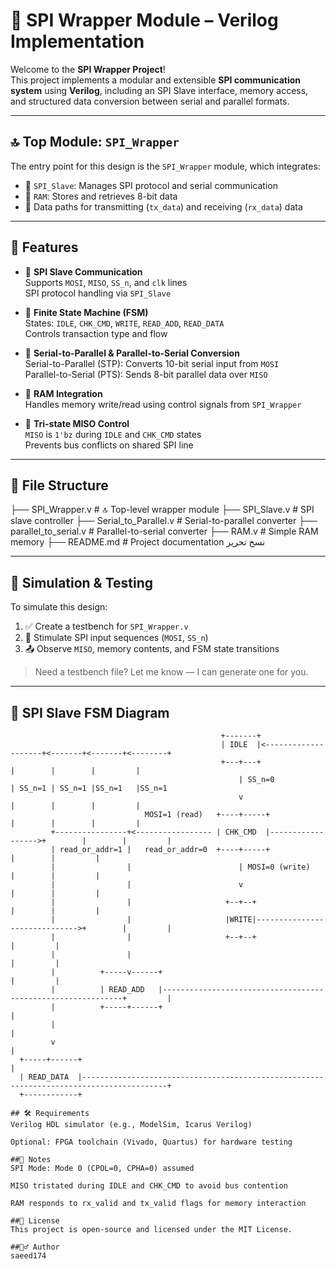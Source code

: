 # 🧠 SPI Wrapper Module – Verilog Implementation

Welcome to the **SPI Wrapper Project**!  
This project implements a modular and extensible **SPI communication system** using **Verilog**, including an SPI Slave interface, memory access, and structured data conversion between serial and parallel formats.

---

## 🔝 Top Module: `SPI_Wrapper`

The entry point for this design is the `SPI_Wrapper` module, which integrates:

- 🧩 `SPI_Slave`: Manages SPI protocol and serial communication  
- 🧠 `RAM`: Stores and retrieves 8-bit data  
- 🔄 Data paths for transmitting (`tx_data`) and receiving (`rx_data`) data

---

## 🔧 Features

- 📡 **SPI Slave Communication**  
  Supports `MOSI`, `MISO`, `SS_n`, and `clk` lines  
  SPI protocol handling via `SPI_Slave`

- 🧭 **Finite State Machine (FSM)**  
  States: `IDLE`, `CHK_CMD`, `WRITE`, `READ_ADD`, `READ_DATA`  
  Controls transaction type and flow

- 🧮 **Serial-to-Parallel & Parallel-to-Serial Conversion**  
  Serial-to-Parallel (STP): Converts 10-bit serial input from `MOSI`  
  Parallel-to-Serial (PTS): Sends 8-bit parallel data over `MISO`

- 🧠 **RAM Integration**  
  Handles memory write/read using control signals from `SPI_Wrapper`

- 🧼 **Tri-state MISO Control**  
  `MISO` is `1'bz` during `IDLE` and `CHK_CMD` states  
  Prevents bus conflicts on shared SPI line

---

## 📁 File Structure
├── SPI_Wrapper.v # 🔝 Top-level wrapper module
├── SPI_Slave.v # SPI slave controller
├── Serial_to_Parallel.v # Serial-to-parallel converter
├── parallel_to_serial.v # Parallel-to-serial converter
├── RAM.v # Simple RAM memory
├── README.md # Project documentation
نسخ
تحرير

---

## 🧪 Simulation & Testing

To simulate this design:

1. ✅ Create a testbench for `SPI_Wrapper.v`
2. 🧩 Stimulate SPI input sequences (`MOSI`, `SS_n`)
3. 📤 Observe `MISO`, memory contents, and FSM state transitions

> Need a testbench file? Let me know — I can generate one for you.

---

## 🚦 SPI Slave FSM Diagram

```text
                                               +-------+
                                               | IDLE  |<--------------------+<-------+<-------+<--------+
                                               +---+---+                     |        |        |         |
                                                   | SS_n=0                  | SS_n=1 | SS_n=1 |SS_n=1   |SS_n=1
                                                   v                         |        |        |         |
                              MOSI=1 (read)   +----+-----+                   |        |        |         |
         +----------------+<----------------- | CHK_CMD  |------------------>+        |        |         |
         | read_or_addr=1 |   read_or_addr=0  +----+-----+                            |        |         |
         |                |                        | MOSI=0 (write)                   |        |         |
         |                |                        v                                  |        |         |
         |                |                     +--+--+                               |        |         |
         |                |                     |WRITE|------------------------------>+        |         |
         |                |                     +--+--+                                        |         |
         |                |                                                                    |         |
         |          +-----v------+                                                             |         |
         |          | READ_ADD   |-------------------------------------------------------------+         |
         |          +-----+------+                                                                       |   
         |                                                                                               |    
         v                                                                                               |    
  +-----+------+                                                                                         |
  | READ_DATA  |-----------------------------------------------------------------------------------------+
  +------------+

## 🛠️ Requirements
Verilog HDL simulator (e.g., ModelSim, Icarus Verilog)

Optional: FPGA toolchain (Vivado, Quartus) for hardware testing

##🧠 Notes
SPI Mode: Mode 0 (CPOL=0, CPHA=0) assumed

MISO tristated during IDLE and CHK_CMD to avoid bus contention

RAM responds to rx_valid and tx_valid flags for memory interaction

##📜 License
This project is open-source and licensed under the MIT License.

##🙋‍♂️ Author
saeed174

